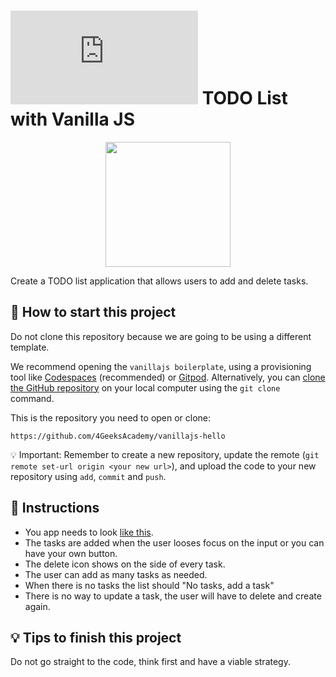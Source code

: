 <!-- hide -->
# ![alt text](https://assets.breatheco.de/apis/img/images.php?blob&random&cat=icon&tags=breathecode,32) TODO List with Vanilla JS
<!-- endhide -->

<p align="center">
  <img height="200" src="https://github.com/alesanchezr/todolist-vanilla-js/blob/master/preview.gif?raw=true" />
</p>

Create a TODO list application that allows users to add and delete tasks.

<how-to-start>
  
## 🌱  How to start this project

Do not clone this repository because we are going to be using a different template.

We recommend opening the `vanillajs boilerplate`, using a provisioning tool like [Codespaces](https://4geeks.com/lesson/what-is-github-codespaces) (recommended) or [Gitpod](https://4geeks.com/lesson/how-to-use-gitpod). Alternatively, you can [clone the GitHub repository](https://4geeks.com/how-to/github-clone-repository) on your local computer using the `git clone` command.

This is the repository you need to open or clone:

```
https://github.com/4GeeksAcademy/vanillajs-hello
```

💡 Important: Remember to create a new repository, update the remote (`git remote set-url origin <your new url>`), and upload the code to your new repository using `add`, `commit` and `push`.

</how-to-start>

## 📝 Instructions

- You app needs to look [like this](https://github.com/alesanchezr/todolist-vanilla-js/blob/master/preview.gif?raw=true).
- The tasks are added when the user looses focus on the input or you can have your own button.
- The delete icon shows on the side of every task.
- The user can add as many tasks as needed.
- When there is no tasks the list should "No tasks, add a task"
- There is no way to update a task, the user will have to delete and create again.

## 💡 Tips to finish this project

Do not go straight to the code, think first and have a viable strategy.

